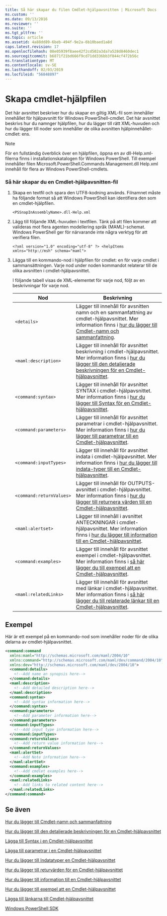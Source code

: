 ```yaml
---
title: Så här skapar du filen Cmdlet-hjälpavsnitten | Microsoft Docs
ms.custom: ''
ms.date: 09/13/2016
ms.reviewer: ''
ms.suite: ''
ms.tgt_pltfrm: ''
ms.topic: article
ms.assetid: 4a88dd89-6beb-494f-9e2a-6b10baed1a8d
caps.latest.revision: 17
ms.openlocfilehash: 08e05939f8aee42f2cd502a3da7a528d8460dec1
ms.sourcegitcommit: b6871f21bd666f9cd71dd336bb3f844cf472b56c
ms.translationtype: MT
ms.contentlocale: sv-SE
ms.lasthandoff: 02/03/2019
ms.locfileid: "56848897"
---
```

# <a name="how-to-create-the-cmdlet-help-file"></a>Skapa cmdlet-hjälpfilen

Det här avsnittet beskriver hur du skapar en giltig XML-fil som innehåller innehållet för hjälpavsnitt för Windows PowerShell-cmdlet. Det här avsnittet beskrivs hur du namnger hjälpfilen, hur du lägger till rätt XML-huvuden och hur du lägger till noder som innehåller de olika avsnitten hjälpinnehållet-cmdlet: ens.

> [!NOTE]
> För en fullständig överblick över en hjälpfilen, öppna en av dll-Help.xml-filerna finns i installationskatalogen för Windows PowerShell. Till exempel innehåller filen Microsoft.PowerShell.Commands.Management.dll Help.xml innehåll för flera av Windows PowerShell-cmdlets.

### <a name="how-to-create-a-cmdlet-help-file"></a>Så här skapar du en Cmdlet-hjälpavsnitten-fil

1. Skapa en textfil och spara den UTF8-kodning används. Filnamnet måste ha följande format så att Windows PowerShell kan identifiera den som en cmdlet-hjälpfilen.

   `<PSSnapInAssemblyName>.dll-Help.xml`

2. Lägg till följande XML-huvuden i textfilen. Tänk på att filen kommer att valideras mot flera agenten modellering språk (MAML)-schemat. Windows PowerShell ger för närvarande inte några verktyg för att verifiera filen.

   `<?xml version="1.0" encoding="utf-8" ?> <helpItems xmlns="http://msh" schema="maml">`

3. Lägga till en kommando-nod i hjälpfilen för cmdlet: en för varje cmdlet i sammansättningen. Varje nod under noden kommandot relaterar till de olika avsnitten i cmdlet-hjälpavsnittet.

   I följande tabell visas de XML-elementet för varje nod, följt av en beskrivningar för varje nod.

   |Nod|Beskrivning|
   |----------|-----------------|
   |`<details>`|Lägger till innehåll för avsnitten namn och en sammanfattning av cmdlet-hjälpavsnittet. Mer information finns i [hur du lägger till Cmdlet-namn och sammanfattning](./how-to-add-the-cmdlet-name-and-synopsis-to-a-cmdlet-help-topic.md).|
   |`<maml:description>`|Lägger till innehåll för avsnittet beskrivning i cmdlet-hjälpavsnittet. Mer information finns i [hur du lägger till den detaljerade beskrivningen för en Cmdlet-hjälpavsnittet](./how-to-add-a-cmdlet-description.md).|
   |`<command:syntax>`|Lägger till innehåll för avsnittet SYNTAX i cmdlet-hjälpavsnittet. Mer information finns i [hur du lägger till Syntax för en Cmdlet-hjälpavsnittet](./how-to-add-syntax-to-a-cmdlet-help-topic.md).|
   |`<command:parameters>`|Lägger till innehåll för avsnittet parametrar i cmdlet-hjälpavsnittet. Mer information finns i [hur du lägger till parametrar till en Cmdlet-hjälpavsnittet](./how-to-add-parameter-information.md).|
   |`<command:inputTypes>`|Lägger till innehåll för avsnittet indata i cmdlet-hjälpavsnittet. Mer information finns i [hur du lägger till indata-typer till en Cmdlet-hjälpavsnittet](./how-to-add-input-types-to-a-cmdlet-help-topic.md).|
   |`<command:returnValues>`|Lägger till innehåll för OUTPUTS-avsnittet i cmdlet-hjälpavsnittet. Mer information finns i [hur du lägger till returnera värden till en Cmdlet-hjälpavsnittet](./how-to-add-return-values-to-a-cmdlet-help-topic.md).|
   |`<maml:alertset>`|Lägger till innehåll i avsnittet ANTECKNINGAR i cmdlet-hjälpavsnittet. Mer information finns i [hur du lägger till information till en Cmdlet-hjälpavsnittet](./how-to-add-notes-to-a-cmdlet-help-topic.md).|
   |`<command:examples>`|Lägger till innehåll för avsnittet exempel i cmdlet-hjälpavsnittet. Mer information finns i [så här lägger du till exempel att en Cmdlet-hjälpavsnittet](./how-to-add-examples-to-a-cmdlet-help-topic.md).|
   |`<maml:relatedLinks>`|Lägger till innehåll för avsnittet med länkar i cmdlet-hjälpavsnittet. Mer information finns i [så här lägger du till relaterade länkar till en Cmdlet-hjälpavsnittet](./how-to-add-related-links-to-a-cmdlet-help-topic.md).|

## <a name="example"></a>Exempel

 Här är ett exempel på en kommando-nod som innehåller noder för de olika delarna av cmdlet-hjälpavsnittet.

```xml
<command:command
  xmlns:maml="http://schemas.microsoft.com/maml/2004/10"
  xmlns:command="http://schemas.microsoft.com/maml/dev/command/2004/10"
  xmlns:dev="http://schemas.microsoft.com/maml/dev/2004/10">
  <command:details>
    <!--Add name an synopsis here-->
  </command:details>
  <maml:description>
    <!--Add detailed description here-->
  </maml:description>
  <command:syntax>
    <!--Add syntax information here-->
  </command:syntax>
  <command:parameters>
    <!--Add parameter information here-->
  </command:parameters>
  <command:inputTypes>
    <!--Add input type information here-->
  </command:inputTypes>
  <command:returnValues>
    <!--Add return value information here-->
  </command:returnValues>
  <maml:alertSet>
    <!--Add Note information here-->
  </maml:alertSet>
  <command:examples>
    <!--Add cmdlet examples here-->
  </command:examples>
  <maml:relatedLinks>
    <!--Add links to related content here-->
  </maml:relatedLinks>
</command:command>
```

## <a name="see-also"></a>Se även

 [Hur du lägger till Cmdlet-namn och sammanfattning](./how-to-add-the-cmdlet-name-and-synopsis-to-a-cmdlet-help-topic.md)

 [Hur du lägger till den detaljerade beskrivningen för en Cmdlet-hjälpavsnittet](./how-to-add-a-cmdlet-description.md)

 [Lägga till Syntax i en Cmdlet-hjälpavsnittet](./how-to-add-syntax-to-a-cmdlet-help-topic.md)

 [Lägga till parametrar i en Cmdlet-hjälpavsnittet](./how-to-add-parameter-information.md)

 [Hur du lägger till Indatatyper en Cmdlet-hjälpavsnittet](./how-to-add-input-types-to-a-cmdlet-help-topic.md)

 [Hur du lägger till returvärden för en Cmdlet-hjälpavsnittet](./how-to-add-return-values-to-a-cmdlet-help-topic.md)

 [Hur du lägger till information till en Cmdlet-hjälpavsnittet](./how-to-add-notes-to-a-cmdlet-help-topic.md)

 [Hur du lägger till exempel att en Cmdlet-hjälpavsnittet](./how-to-add-examples-to-a-cmdlet-help-topic.md)

 [Lägga till länkarna till Cmdlet-hjälpavsnittet](./how-to-add-related-links-to-a-cmdlet-help-topic.md)

 [Windows PowerShell SDK](../windows-powershell-reference.md)